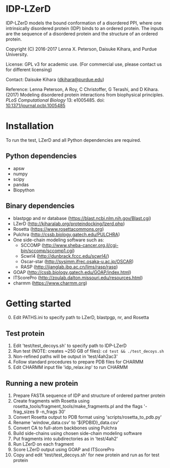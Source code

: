 IDP-LZerD
=========

IDP-LZerD models the bound conformation of a disordered PPI, where one
intrinsically disordered protein (IDP) binds to an ordered protein.
The inputs are the sequence of a disordered protein and the structure of an
ordered protein.

Copyright (C) 2016-2017 Lenna X. Peterson, Daisuke Kihara, and Purdue University.

License: GPL v3 for academic use.
(For commercial use, please contact us for different licensing)

Contact: Daisuke Kihara (dkihara@purdue.edu)

Reference: Lenna Peterson, A Roy, C Christoffer, G Terashi, and D Kihara. (2017) Modeling disordered protein interactions from biophysical principles. _PLoS Computational Biology_ 13: e1005485. doi: [10.1371/journal.pcbi.1005485](http://dx.doi.org/10.1371/journal.pcbi.1005485)

Installation
============

To run the test, LZerD and all Python dependencies are required.

Python dependencies
-------------------
- apsw
- numpy
- scipy
- pandas
- Biopython

Binary dependencies
-------------------
- blastpgp and nr database (https://blast.ncbi.nlm.nih.gov/Blast.cgi)
- LZerD (http://kiharalab.org/proteindocking/lzerd.php)
- Rosetta (https://www.rosettacommons.org)
- Pulchra (http://cssb.biology.gatech.edu/PULCHRA)
- One side-chain modeling software such as:
    * SCCOMP (http://www.sheba-cancer.org.il/cgi-bin/sccomp/sccomp1.cgi)
    * Scwrl4 (http://dunbrack.fccc.edu/scwrl4/)
    * Oscar-star (http://sysimm.ifrec.osaka-u.ac.jp/OSCAR)
    * RASP (http://jianglab.ibp.ac.cn/lims/rasp/rasp)
- GOAP (http://cssb.biology.gatech.edu/GOAP/index.html)
- ITScorePro (http://zoulab.dalton.missouri.edu/resources.html)
- charmm (https://www.charmm.org)

Getting started
===============

0. Edit PATHS.ini to specify path to LZerD, blastpgp, nr, and Rosetta

Test protein
------------
1. Edit 'test/test_decoys.sh' to specify path to IDP-LZerD
2. Run test (NOTE: creates ~250 GB of files): `cd test && ./test_decoys.sh`
3. Non-refined paths will be output in 'test/4ah2ac3'
4. Follow standard procedures to prepare PDB files for CHARMM
5. Edit CHARMM input file 'idp_relax.inp' to run CHARMM

Running a new protein
---------------------
1. Prepare FASTA sequence of IDP and structure of ordered partner protein
2. Create fragments with Rosetta using rosetta_tools/fragment_tools/make_fragments.pl and the flags '-frag_sizes 9 -n_frags 30'
3. Convert Rosetta output to PDB format using 'scripts/rosetta_to_pdb.py'
4. Rename 'window_data.csv' to '${PDBID}_data.csv'
5. Convert CA to full-atom backbones using Pulchra
6. Build side-chains using chosen side-chain modeling software
7. Put fragments into subdirectories as in 'test/4ah2'
8. Run LZerD on each fragment
9. Score LZerD output using GOAP and ITScorePro
10. Copy and edit 'test/test_decoys.sh' for new protein and run as for test protein
